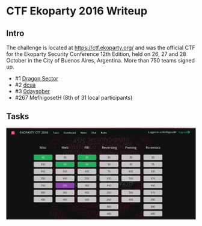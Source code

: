 CTF Ekoparty 2016 Writeup
=========================

Intro
-----

The challenge is located at https://ctf.ekoparty.org/ and was the official CTF for the Ekoparty Security Conference 12th Edition, 
held on 26, 27 and 28 October in the City of Buenos Aires, Argentina. More than 750 teams signed up.

 - #1 [Dragon Sector](https://ctftime.org/team/3329)
 - #2 [dcua](https://ctftime.org/team/762)
 - #3 [0daysober](https://ctftime.org/team/760)
 - #267 MefhigosetH (8th of 31 local participants)

Tasks
----

![Tasks Screenshot](img/tasks.png)
